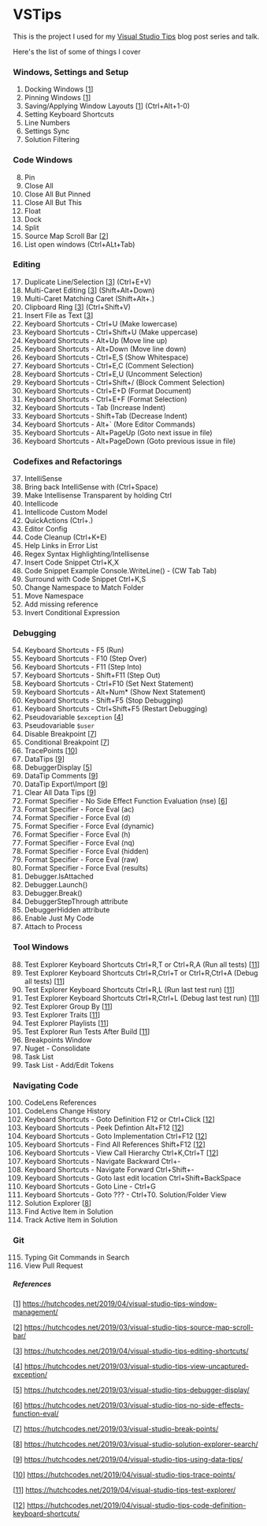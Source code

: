 # VSTips

This is the project I used for my [Visual Studio Tips](https://hutchcodes.net/visual-studio-tips/) blog post series and talk. 

Here's the list of some of things I cover

### Windows, Settings and Setup
1. Docking Windows \[[1]()]
0. Pinning Windows \[[1]]
0. Saving/Applying Window Layouts \[[1]] (Ctrl+Alt+1-0)
0. Setting Keyboard Shortcuts
0. Line Numbers
0. Settings Sync
0. Solution Filtering

### Code Windows
8. Pin
0. Close All
0. Close All But Pinned
0. Close All But This
0. Float
0. Dock
0. Split
0. Source Map Scroll Bar \[[2]]
0. List open windows (Ctrl+ALt+Tab)

### Editing 
17. Duplicate Line/Selection \[[3]] (Ctrl+E+V)
0. Multi-Caret Editing  \[[3]] (Shift+Alt+Down)
0. Multi-Caret Matching Caret (Shift+Alt+.)
0. Clipboard Ring \[[3]] (Ctrl+Shift+V)
0. Insert File as Text \[[3]]
0. Keyboard Shortcuts - Ctrl+U (Make lowercase)
0. Keyboard Shortcuts - Ctrl+Shift+U (Make uppercase)
0. Keyboard Shortcuts - Alt+Up (Move line up)
0. Keyboard Shortcuts - Alt+Down (Move line down)
0. Keyboard Shortcuts - Ctrl+E,S (Show Whitespace)
0. Keyboard Shortcuts - Ctrl+E,C (Comment Selection)
0. Keyboard Shortcuts - Ctrl+E,U (Uncomment Selection)
0. Keyboard Shortcuts - Ctrl+Shift+/ (Block Comment Selection)
0. Keyboard Shortcuts - Ctrl+E+D (Format Document)
0. Keyboard Shortcuts - Ctrl+E+F (Format Selection)
0. Keyboard Shortcuts - Tab (Increase Indent)
0. Keyboard Shortcuts - Shift+Tab (Decrease Indent)
0. Keyboard Shortcuts - Alt+` (More Editor Commands)
0. Keyboard Shortcuts - Alt+PageUp (Goto next issue in file)
0. Keyboard Shortcuts - Alt+PageDown (Goto previous issue in file)

### Codefixes and Refactorings
37. IntelliSense
0. Bring back IntelliSense with (Ctrl+Space)
0. Make Intellisense Transparent by holding Ctrl
0. Intellicode
0. Intellicode Custom Model
0. QuickActions (Ctrl+.)
0. Editor Config
0. Code Cleanup (Ctrl+K+E)
0. Help Links in Error List
0. Regex Syntax Highlighting/Intellisense
0. Insert Code Snippet Ctrl+K,X
0. Code Snippet Example Console.WriteLine() - (CW Tab Tab)
0. Surround with Code Snippet Ctrl+K,S
0. Change Namespace to Match Folder
0. Move Namespace
0. Add missing reference
0. Invert Conditional Expression

### Debugging
54. Keyboard Shortcuts - F5 (Run)
0. Keyboard Shortcuts - F10 (Step Over)
0. Keyboard Shortcuts - F11 (Step Into)
0. Keyboard Shortcuts - Shift+F11 (Step Out)
0. Keyboard Shortcuts - Ctrl+F10 (Set Next Statement)
0. Keyboard Shortcuts - Alt+Num* (Show Next Statement)
0. Keyboard Shortcuts - Shift+F5 (Stop Debugging)
0. Keyboard Shortcuts - Ctrl+Shift+F5 (Restart Debugging)
0. Pseudovariable `$exception` \[[4]]
0. Pseudovariable `$user`
0. Disable Breakpoint \[[7]]
0. Conditional Breakpoint \[[7]]
0. TracePoints \[[10]]
0. DataTips \[[9]]
0. DebuggerDisplay \[[5]]
0. DataTip Comments \[[9]]
0. DataTip Export\Import \[[9]]
0. Clear All Data Tips \[[9]]
0. Format Specifier - No Side Effect Function Evaluation (nse) \[[6]]
0. Format Specifier - Force Eval (ac)
0. Format Specifier - Force Eval (d)
0. Format Specifier - Force Eval (dynamic)
0. Format Specifier - Force Eval (h)
0. Format Specifier - Force Eval (nq)
0. Format Specifier - Force Eval (hidden)
0. Format Specifier - Force Eval (raw)
0. Format Specifier - Force Eval (results)
0. Debugger.IsAttached
0. Debugger.Launch()
0. Debugger.Break()
0. DebuggerStepThrough attribute
0. DebuggerHidden attribute
0. Enable Just My Code
0. Attach to Process


### Tool Windows
88. Test Explorer Keyboard Shortcuts Ctrl+R,T or Ctrl+R,A (Run all tests) \[[11]]
0. Test Explorer Keyboard Shortcuts Ctrl+R,Ctrl+T or Ctrl+R,Ctrl+A (Debug all tests) \[[11]]
0. Test Explorer Keyboard Shortcuts Ctrl+R,L (Run last test run) \[[11]]
0. Test Explorer Keyboard Shortcuts Ctrl+R,Ctrl+L (Debug last test run) \[[11]]
0. Test Explorer Group By \[[11]]
0. Test Explorer Traits \[[11]]
0. Test Explorer Playlists \[[11]]
0. Test Explorer Run Tests After Build \[[11]]
0. Breakpoints Window
0. Nuget - Consolidate
0. Task List 
0. Task List - Add/Edit Tokens


### Navigating Code
100. CodeLens References
0. CodeLens Change History
0. Keyboard Shortcuts - Goto Definition F12 or Ctrl+Click \[[12]]
0. Keyboard Shortcuts - Peek Defintion Alt+F12 \[[12]]
0. Keyboard Shortcuts - Goto Implementation Ctrl+F12 \[[12]]
0. Keyboard Shortcuts - Find All References Shift+F12 \[[12]]
0. Keyboard Shortcuts - View Call Hierarchy Ctrl+K,Ctrl+T \[[12]]
0. Keyboard Shortcuts - Navigate Backward Ctrl+-
0. Keyboard Shortcuts - Navigate Forward Ctrl+Shift+-
0. Keyboard Shortcuts - Goto last edit location Ctrl+Shift+BackSpace
0. Keyboard Shortcuts - Goto Line - Ctrl+G 
0. Keyboard Shortcuts - Goto ??? - Ctrl+T0. Solution/Folder View 
0. Solution Explorer \[[8]]
0. Find Active Item in Solution
0. Track Active Item in Solution


### Git
115. Typing Git Commands in Search 
0. View Pull Request

##### References

\[[1](#1)] https://hutchcodes.net/2019/04/visual-studio-tips-window-management/ 

\[[2]]  https://hutchcodes.net/2019/03/visual-studio-tips-source-map-scroll-bar/

\[[3]]  https://hutchcodes.net/2019/04/visual-studio-tips-editing-shortcuts/

\[[4]]  https://hutchcodes.net/2019/03/visual-studio-tips-view-uncaptured-exception/

\[[5]]  https://hutchcodes.net/2019/03/visual-studio-tips-debugger-display/

\[[6]]  https://hutchcodes.net/2019/03/visual-studio-tips-no-side-effects-function-eval/

\[[7]]  https://hutchcodes.net/2019/03/visual-studio-break-points/

\[[8]]  https://hutchcodes.net/2019/03/visual-studio-solution-explorer-search/

\[[9]]  https://hutchcodes.net/2019/04/visual-studio-tips-using-data-tips/

\[[10]] https://hutchcodes.net/2019/04/visual-studio-tips-trace-points/

\[[11]] https://hutchcodes.net/2019/04/visual-studio-tips-test-explorer/

\[[12]] https://hutchcodes.net/2019/04/visual-studio-tips-code-definition-keyboard-shortcuts/

[1]:  https://hutchcodes.net/2019/04/visual-studio-tips-window-management/
[2]:  https://hutchcodes.net/2019/03/visual-studio-tips-source-map-scroll-bar/
[3]:  https://hutchcodes.net/2019/04/visual-studio-tips-editing-shortcuts/
[4]:  https://hutchcodes.net/2019/03/visual-studio-tips-view-uncaptured-exception/
[5]:  https://hutchcodes.net/2019/03/visual-studio-tips-debugger-display/
[6]:  https://hutchcodes.net/2019/03/visual-studio-tips-no-side-effects-function-eval/
[7]:  https://hutchcodes.net/2019/03/visual-studio-break-points/
[8]:  https://hutchcodes.net/2019/03/visual-studio-solution-explorer-search/
[9]:  https://hutchcodes.net/2019/04/visual-studio-tips-using-data-tips/
[10]: https://hutchcodes.net/2019/04/visual-studio-tips-trace-points/
[11]: https://hutchcodes.net/2019/04/visual-studio-tips-test-explorer/
[12]: https://hutchcodes.net/2019/04/visual-studio-tips-code-definition-keyboard-shortcuts/